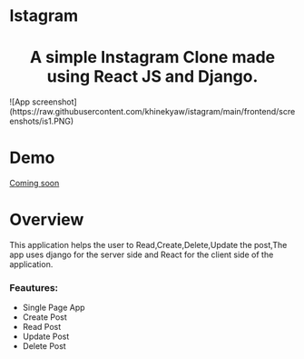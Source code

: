 # Istagram

<h1 align="center">A simple Instagram Clone made using React JS and Django.</h1>
![App screenshot](https://raw.githubusercontent.com/khinekyaw/istagram/main/frontend/screenshots/is1.PNG)

# Demo
<a href="#">Coming soon</a>

# Overview
This application helps the user to Read,Create,Delete,Update the post,The app uses django for the server side and React for the client side of the application.

<h3>Feautures:</h3>
<ul>
<li>Single Page App</li>
<li>Create Post</li>
<li>Read Post</li>
<li>Update Post</li>
<li>Delete Post</li>
</ul>
